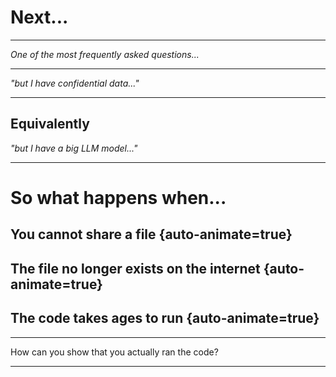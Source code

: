 # Next...

---

*One of the most frequently asked questions...*

---

*"but I have confidential data..."*

---

**Equivalently**
---

*"but I have a big LLM model..."*

---

# So what happens when...

## You cannot share a file {auto-animate=true}

## The file no longer exists on the internet {auto-animate=true}

## The code takes ages to run  {auto-animate=true}

---

How can you show that you actually ran the code? 

---


